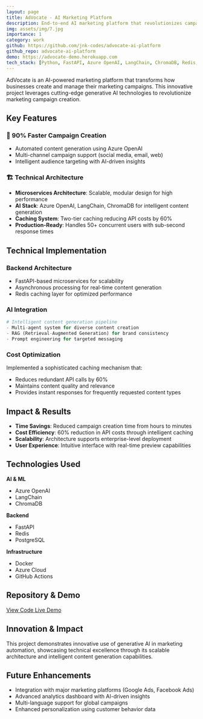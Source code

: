 ```yaml
---
layout: page
title: AdVocate - AI Marketing Platform
description: End-to-end AI marketing platform that revolutionizes campaign creation
img: assets/img/7.jpg
importance: 1
category: work
github: https://github.com/jnk-codes/advocate-ai-platform
github_repo: advocate-ai-platform
demo: https://advocate-demo.herokuapp.com
tech_stack: [Python, FastAPI, Azure OpenAI, LangChain, ChromaDB, Redis, PostgreSQL, Docker]
---
```


AdVocate is an AI-powered marketing platform that transforms how businesses create and manage their marketing campaigns. This innovative project leverages cutting-edge generative AI technologies to revolutionize marketing campaign creation.

## Key Features

### 🚀 90% Faster Campaign Creation
- Automated content generation using Azure OpenAI
- Multi-channel campaign support (social media, email, web)
- Intelligent audience targeting with AI-driven insights

### 🏗️ Technical Architecture
- **Microservices Architecture**: Scalable, modular design for high performance
- **AI Stack**: Azure OpenAI, LangChain, ChromaDB for intelligent content generation
- **Caching System**: Two-tier caching reducing API costs by 60%
- **Production-Ready**: Handles 50+ concurrent users with sub-second response times

## Technical Implementation

### Backend Architecture
- FastAPI-based microservices for scalability
- Asynchronous processing for real-time content generation
- Redis caching layer for optimized performance

### AI Integration
```python
# Intelligent content generation pipeline
- Multi-agent system for diverse content creation
- RAG (Retrieval-Augmented Generation) for brand consistency
- Prompt engineering for targeted messaging
```

### Cost Optimization
Implemented a sophisticated caching mechanism that:
- Reduces redundant API calls by 60%
- Maintains content quality and relevance
- Provides instant responses for frequently requested content types

## Impact & Results

- **Time Savings**: Reduced campaign creation time from hours to minutes
- **Cost Efficiency**: 60% reduction in API costs through intelligent caching
- **Scalability**: Architecture supports enterprise-level deployment
- **User Experience**: Intuitive interface with real-time preview capabilities

## Technologies Used

<div class="row">
    <div class="col-sm mt-3 mt-md-0">
        <b>AI & ML</b>
        <ul>
            <li>Azure OpenAI</li>
            <li>LangChain</li>
            <li>ChromaDB</li>
        </ul>
    </div>
    <div class="col-sm mt-3 mt-md-0">
        <b>Backend</b>
        <ul>
            <li>FastAPI</li>
            <li>Redis</li>
            <li>PostgreSQL</li>
        </ul>
    </div>
    <div class="col-sm mt-3 mt-md-0">
        <b>Infrastructure</b>
        <ul>
            <li>Docker</li>
            <li>Azure Cloud</li>
            <li>GitHub Actions</li>
        </ul>
    </div>
</div>

## Repository & Demo

<div class="d-flex justify-content-center">
    <a href="https://github.com/jnk-codes/advocate-ai-platform" class="btn btn-primary btn-sm" target="_blank">
        <i class="fa-brands fa-github"></i> View Code
    </a>
    <a href="https://advocate-demo.herokuapp.com" class="btn btn-success btn-sm ml-2" target="_blank">
        <i class="fa-solid fa-external-link"></i> Live Demo
    </a>
</div>

## Innovation & Impact

This project demonstrates innovative use of generative AI in marketing automation, showcasing technical excellence through its scalable architecture and intelligent content generation capabilities.

## Future Enhancements

- Integration with major marketing platforms (Google Ads, Facebook Ads)
- Advanced analytics dashboard with AI-driven insights
- Multi-language support for global campaigns
- Enhanced personalization using customer behavior data